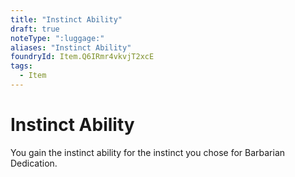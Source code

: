 ```yaml
---
title: "Instinct Ability"
draft: true
noteType: ":luggage:"
aliases: "Instinct Ability"
foundryId: Item.Q6IRmr4vkvjT2xcE
tags:
  - Item
---
```


# Instinct Ability

You gain the instinct ability for the instinct you chose for Barbarian Dedication.
